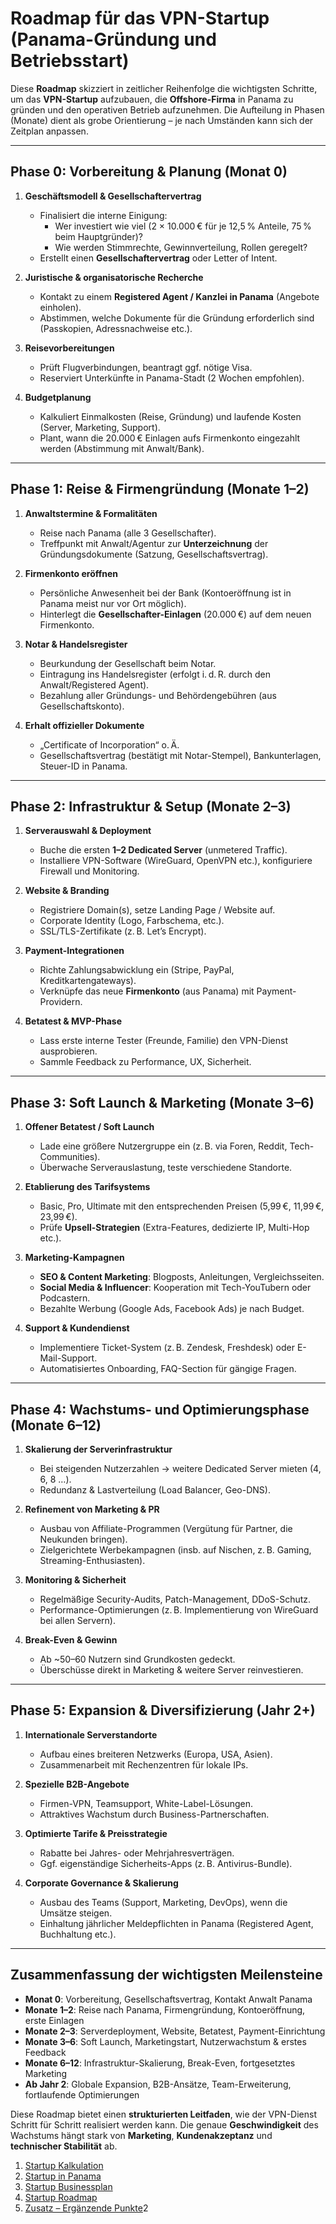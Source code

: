 # Roadmap für das VPN-Startup (Panama-Gründung und Betriebsstart)

Diese **Roadmap** skizziert in zeitlicher Reihenfolge die wichtigsten Schritte, um das **VPN-Startup** aufzubauen, die **Offshore-Firma** in Panama zu gründen und den operativen Betrieb aufzunehmen. Die Aufteilung in Phasen (Monate) dient als grobe Orientierung – je nach Umständen kann sich der Zeitplan anpassen.

---

## Phase 0: Vorbereitung & Planung (Monat 0)

1. **Geschäftsmodell & Gesellschaftervertrag**  
   - Finalisiert die interne Einigung:  
     - Wer investiert wie viel (2 × 10.000 € für je 12,5 % Anteile, 75 % beim Hauptgründer)?  
     - Wie werden Stimmrechte, Gewinnverteilung, Rollen geregelt?  
   - Erstellt einen **Gesellschaftervertrag** oder Letter of Intent.

2. **Juristische & organisatorische Recherche**  
   - Kontakt zu einem **Registered Agent / Kanzlei in Panama** (Angebote einholen).  
   - Abstimmen, welche Dokumente für die Gründung erforderlich sind (Passkopien, Adressnachweise etc.).

3. **Reisevorbereitungen**  
   - Prüft Flugverbindungen, beantragt ggf. nötige Visa.  
   - Reserviert Unterkünfte in Panama-Stadt (2 Wochen empfohlen).

4. **Budgetplanung**  
   - Kalkuliert Einmalkosten (Reise, Gründung) und laufende Kosten (Server, Marketing, Support).  
   - Plant, wann die 20.000 € Einlagen aufs Firmenkonto eingezahlt werden (Abstimmung mit Anwalt/Bank).

---

## Phase 1: Reise & Firmengründung (Monate 1–2)

1. **Anwaltstermine & Formalitäten**  
   - Reise nach Panama (alle 3 Gesellschafter).  
   - Treffpunkt mit Anwalt/Agentur zur **Unterzeichnung** der Gründungsdokumente (Satzung, Gesellschaftsvertrag).

2. **Firmenkonto eröffnen**  
   - Persönliche Anwesenheit bei der Bank (Kontoeröffnung ist in Panama meist nur vor Ort möglich).  
   - Hinterlegt die **Gesellschafter-Einlagen** (20.000 €) auf dem neuen Firmenkonto.

3. **Notar & Handelsregister**  
   - Beurkundung der Gesellschaft beim Notar.  
   - Eintragung ins Handelsregister (erfolgt i. d. R. durch den Anwalt/Registered Agent).  
   - Bezahlung aller Gründungs- und Behördengebühren (aus Gesellschaftskonto).

4. **Erhalt offizieller Dokumente**  
   - „Certificate of Incorporation“ o. Ä.  
   - Gesellschaftsvertrag (bestätigt mit Notar-Stempel), Bankunterlagen, Steuer-ID in Panama.

---

## Phase 2: Infrastruktur & Setup (Monate 2–3)

1. **Serverauswahl & Deployment**  
   - Buche die ersten **1–2 Dedicated Server** (unmetered Traffic).  
   - Installiere VPN-Software (WireGuard, OpenVPN etc.), konfiguriere Firewall und Monitoring.

2. **Website & Branding**  
   - Registriere Domain(s), setze Landing Page / Website auf.  
   - Corporate Identity (Logo, Farbschema, etc.).  
   - SSL/TLS-Zertifikate (z. B. Let’s Encrypt).

3. **Payment-Integrationen**  
   - Richte Zahlungsabwicklung ein (Stripe, PayPal, Kreditkartengateways).  
   - Verknüpfe das neue **Firmenkonto** (aus Panama) mit Payment-Providern.

4. **Betatest & MVP-Phase**  
   - Lass erste interne Tester (Freunde, Familie) den VPN-Dienst ausprobieren.  
   - Sammle Feedback zu Performance, UX, Sicherheit.

---

## Phase 3: Soft Launch & Marketing (Monate 3–6)

1. **Offener Betatest / Soft Launch**  
   - Lade eine größere Nutzergruppe ein (z. B. via Foren, Reddit, Tech-Communities).  
   - Überwache Serverauslastung, teste verschiedene Standorte.

2. **Etablierung des Tarifsystems**  
   - Basic, Pro, Ultimate mit den entsprechenden Preisen (5,99 €, 11,99 €, 23,99 €).  
   - Prüfe **Upsell-Strategien** (Extra-Features, dedizierte IP, Multi-Hop etc.).

3. **Marketing-Kampagnen**  
   - **SEO & Content Marketing**: Blogposts, Anleitungen, Vergleichsseiten.  
   - **Social Media & Influencer**: Kooperation mit Tech-YouTubern oder Podcastern.  
   - Bezahlte Werbung (Google Ads, Facebook Ads) je nach Budget.

4. **Support & Kundendienst**  
   - Implementiere Ticket-System (z. B. Zendesk, Freshdesk) oder E-Mail-Support.  
   - Automatisiertes Onboarding, FAQ-Section für gängige Fragen.

---

## Phase 4: Wachstums- und Optimierungsphase (Monate 6–12)

1. **Skalierung der Serverinfrastruktur**  
   - Bei steigenden Nutzerzahlen → weitere Dedicated Server mieten (4, 6, 8 …).  
   - Redundanz & Lastverteilung (Load Balancer, Geo-DNS).

2. **Refinement von Marketing & PR**  
   - Ausbau von Affiliate-Programmen (Vergütung für Partner, die Neukunden bringen).  
   - Zielgerichtete Werbekampagnen (insb. auf Nischen, z. B. Gaming, Streaming-Enthusiasten).

3. **Monitoring & Sicherheit**  
   - Regelmäßige Security-Audits, Patch-Management, DDoS-Schutz.  
   - Performance-Optimierungen (z. B. Implementierung von WireGuard bei allen Servern).

4. **Break-Even & Gewinn**  
   - Ab ~50–60 Nutzern sind Grundkosten gedeckt.  
   - Überschüsse direkt in Marketing & weitere Server reinvestieren.

---

## Phase 5: Expansion & Diversifizierung (Jahr 2+)

1. **Internationale Serverstandorte**  
   - Aufbau eines breiteren Netzwerks (Europa, USA, Asien).  
   - Zusammenarbeit mit Rechenzentren für lokale IPs.

2. **Spezielle B2B-Angebote**  
   - Firmen-VPN, Teamsupport, White-Label-Lösungen.  
   - Attraktives Wachstum durch Business-Partnerschaften.

3. **Optimierte Tarife & Preisstrategie**  
   - Rabatte bei Jahres- oder Mehrjahresverträgen.  
   - Ggf. eigenständige Sicherheits-Apps (z. B. Antivirus-Bundle).

4. **Corporate Governance & Skalierung**  
   - Ausbau des Teams (Support, Marketing, DevOps), wenn die Umsätze steigen.  
   - Einhaltung jährlicher Meldepflichten in Panama (Registered Agent, Buchhaltung etc.).

---

## Zusammenfassung der wichtigsten Meilensteine

- **Monat 0**: Vorbereitung, Gesellschaftsvertrag, Kontakt Anwalt Panama  
- **Monate 1–2**: Reise nach Panama, Firmengründung, Kontoeröffnung, erste Einlagen  
- **Monate 2–3**: Serverdeployment, Website, Betatest, Payment-Einrichtung  
- **Monate 3–6**: Soft Launch, Marketingstart, Nutzerwachstum & erstes Feedback  
- **Monate 6–12**: Infrastruktur-Skalierung, Break-Even, fortgesetztes Marketing  
- **Ab Jahr 2**: Globale Expansion, B2B-Ansätze, Team-Erweiterung, fortlaufende Optimierungen  

Diese Roadmap bietet einen **strukturierten Leitfaden**, wie der VPN-Dienst Schritt für Schritt realisiert werden kann. Die genaue **Geschwindigkeit** des Wachstums hängt stark von **Marketing**, **Kundenakzeptanz** und **technischer Stabilität** ab.

1. [Startup Kalkulation](https://github.com/xheen908/VPN23_/blob/main/startup_kalkulation.md)  
2. [Startup in Panama](https://github.com/xheen908/VPN23_/blob/main/startup_panama.md)  
3. [Startup Businessplan](https://github.com/xheen908/VPN23_/blob/main/startup_buisnessplan.md)  
4. [Startup Roadmap](https://github.com/xheen908/VPN23_/blob/main/startup_roadmap.md)  
5. [Zusatz – Ergänzende Punkte](https://github.com/xheen908/VPN23_/blob/main/zusatz.md)2

